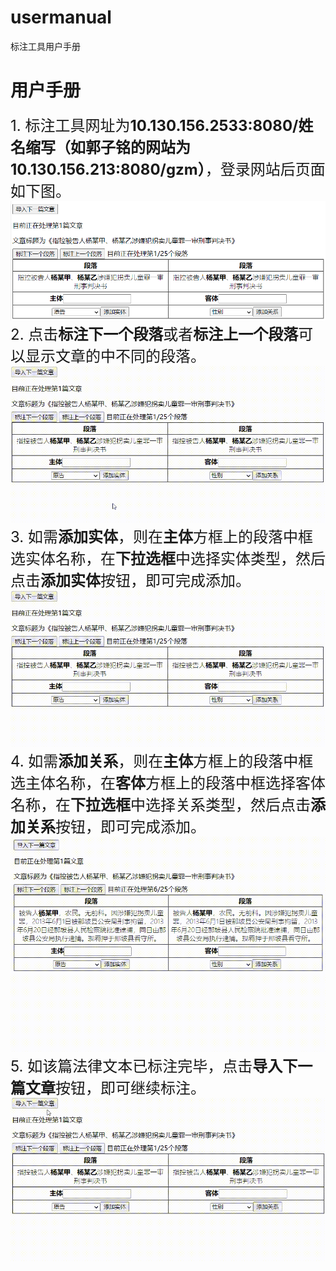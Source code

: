 # usermanual
标注工具用户手册
# 用户手册
<font size=5>1. 标注工具网址为**10.130.156.2533:8080/姓名缩写（如郭子铭的网站为10.130.156.213:8080/gzm）**，登录网站后页面如下图。</font>
<img src="图片1.png" alt="show" />
<br>
<font size=5>2. 点击**标注下一个段落**或者**标注上一个段落**可以显示文章的中不同的段落。</font>
<img src="1.gif" alt="show" />
<br>
<font size=5>3. 如需**添加实体**，则在**主体**方框上的段落中框选实体名称，在**下拉选框**中选择实体类型，然后点击**添加实体**按钮，即可完成添加。</font>
<img src="2.gif" alt="show" />
<br>
<font size=5>4. 如需**添加关系**，则在**主体**方框上的段落中框选主体名称，在**客体**方框上的段落中框选择客体名称，在**下拉选框**中选择关系类型，然后点击**添加关系**按钮，即可完成添加。</font>
<img src="3.gif" alt="show" />
<br>
<font size=5>5. 如该篇法律文本已标注完毕，点击**导入下一篇文章**按钮，即可继续标注。</font>
<img src="4.gif" alt="show" />
